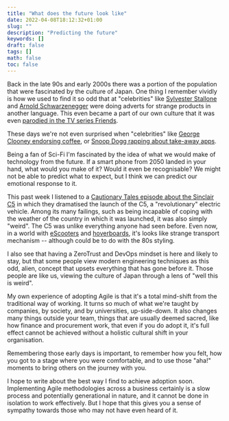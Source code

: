 ```yaml
---
title: "What does the future look like"
date: 2022-04-08T18:12:32+01:00
slug: ""
description: "Predicting the future"
keywords: []
draft: false
tags: []
math: false
toc: false
---
```


Back in the late 90s and early 2000s there was a portion of the population that were fascinated by the culture of Japan. One thing I remember vividly is how we used to find it so odd that at "celebrities" like [Sylvester Stallone](https://youtu.be/_EnFSwVV-c4) and [Arnold Schwarzenegger](https://youtu.be/6s8qn_PKbiA) were doing adverts for strange products in another language. This even became a part of our own culture that it was even [parodied in the TV series Friends](https://youtu.be/uOy2lrJqKGY).

These days we're not even surprised when "celebrities" like [George Clooney endorsing coffee](https://youtu.be/IeQhtFS8KU0?t=14), or [Snoop Dogg rapping about take-away apps](https://youtu.be/uFPEedHvHqs).

Being a fan of Sci-Fi I'm fascinated by the idea of what we would make of technology from the future. If a smart phone from 2050 landed in your hand, what would you make of it? Would it even be recognisable? We might not be able to predict what to expect, but I think we can predict our emotional response to it.

<!--alex ignore simple-->
This past week I listened to a [Cautionary Tales episode about the Sinclair C5](https://podcasts.google.com/feed/aHR0cHM6Ly9mZWVkcy5tZWdhcGhvbmUuZm0vY2F1dGlvbmFyeXRhbGVz/episode/YjZmYjI1MzAtYWY1NS0xMWVjLWEyYTgtMmYwODg4M2JjMDJl?sa=X&ved=0CAUQkfYCahcKEwiI163Mw4T3AhUAAAAAHQAAAAAQAQ) in which they dramatised the launch of the C5, a "revolutionary" electric vehicle. Among its many failings, such as being incapable of coping with the weather of the country in which it was launched, it was also simply "weird". The C5 was unlike everything anyone had seen before. Even now, in a world with [eScooters](https://ridedott.com/ride-with-us/london) and [hoverboards](https://www.amazon.co.uk/FLYING-ANT-Hoverboard-Balancing-Certified-Green-bluetooth/dp/B08GFQ5FVS), it's looks like strange transport mechanism -- although could be to do with the 80s styling.

I also see that having a ZeroTrust and DevOps mindset is here and likely to stay, but that some people view modern engineering techniques as this odd, alien, concept that upsets everything that has gone before it. Those people are like us, viewing the culture of Japan through a lens of "well this is weird".

My own experience of adopting Agile is that it's a total mind-shift from the traditional way of working. It turns so much of what we're taught by companies, by society, and by universities, up-side-down. It also changes many things outside your team, things that are usually deemed sacred, like how finance and procurement work, that even if you do adopt it, it's full effect cannot be achieved without a holistic cultural shift in your organisation.

Remembering those early days is important, to remember how you felt, how you got to a stage where you were comfortable, and to use those "aha!" moments to bring others on the journey with you.

I hope to write about the best way I find to achieve adoption soon. Implementing Agile methodologies across a business certainly is a slow process and potentially generational in nature, and it cannot be done in isolation to work effectively. But I hope that this gives you a sense of sympathy towards those who may not have even heard of it.

